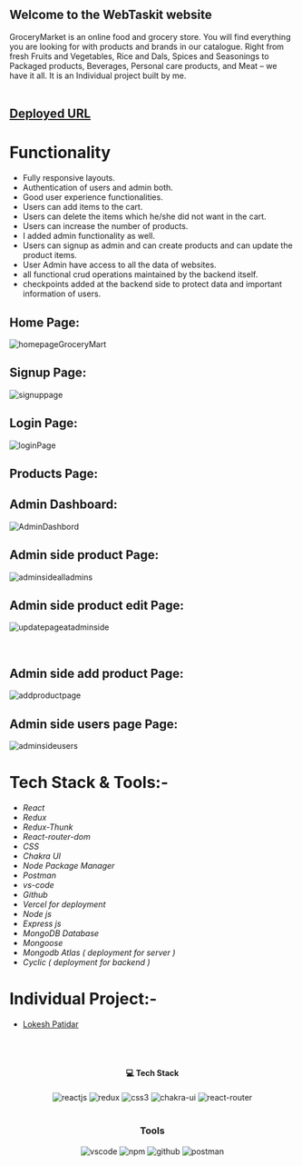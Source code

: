 ## Welcome to the WebTaskit website
GroceryMarket is an online food and grocery store. You will find everything you are looking for with products and brands in our catalogue. Right from fresh Fruits and Vegetables, Rice and Dals, Spices and Seasonings to Packaged products, Beverages, Personal care products, and Meat – we have it all. It is an Individual project built by me.
<br/>
<br/>

## [Deployed URL]( https://webtaskit.vercel.app/)

# Functionality
 - Fully responsive layouts.
 - Authentication of users and admin both.
 - Good user experience functionalities.
 - Users can add items to the cart.
 - Users can delete the items which he/she did not want in the cart.
 - Users can increase the number of products.
 - I added admin functionality as well.
 - Users can signup as admin and can create products and can update the product items.
 - User Admin have access to all the data of websites.
 - all functional crud operations maintained by the backend itself.
 - checkpoints added at the backend side to protect data and important information of users.

## Home Page:
![homepageGroceryMart](https://user-images.githubusercontent.com/105616033/214993746-258f0fc4-6bf9-485e-acdf-de25eda5fab0.png)


## Signup Page:
![signuppage](https://user-images.githubusercontent.com/105616033/214993768-70b96ea6-f7d9-433e-9a9b-1b008e78c3d7.png)


## Login Page:
![loginPage](https://user-images.githubusercontent.com/105616033/214993785-88d4fe46-df10-402e-a3aa-2c71a4fcc7f8.png)


## Products Page:


## Admin Dashboard:
![AdminDashbord](https://user-images.githubusercontent.com/105616033/214993813-d63381aa-b31b-41ba-8788-f8bfff2d6ce3.png)


## Admin side product Page:
![adminsidealladmins](https://user-images.githubusercontent.com/105616033/214993873-59c5e641-6903-4f8a-92ac-45bb690f1016.png)


## Admin side product edit Page:
![updatepageatadminside](https://user-images.githubusercontent.com/105616033/214993891-4661e4fc-e55f-4de8-a572-9d93bc3a7e72.png)


<br/>

## Admin side add product Page:
![addproductpage](https://user-images.githubusercontent.com/105616033/214993921-13071906-6114-499b-8433-52fce0e6c81c.png)


## Admin side users page Page:
![adminsideusers](https://user-images.githubusercontent.com/105616033/214993948-759ad555-3521-4b0d-aac9-9ee806e08ff9.png)



# Tech Stack & Tools:-
- *React*
- *Redux*
- *Redux-Thunk*
- *React-router-dom*
- *CSS*
- *Chakra UI*
- *Node Package Manager*
- *Postman*
- *vs-code*
- *Github*
- *Vercel for deployment*
- *Node js*
- *Express js*
- *MongoDB Database*
- *Mongoose*
- *Mongodb Atlas ( deployment for server )*
- *Cyclic ( deployment for backend )*


# Individual Project:- 
  - [Lokesh Patidar](https://github.com/lokesh-patidar)
  

</br>

<br/>
<h4 align="center">💻 Tech Stack</h4>
 <div align="center">
   <img src="https://img.shields.io/badge/React-20232A?style=for-the-badge&logo=react&logoColor=61DAFB"  align="center" alt="reactjs" />
   <img src="https://img.shields.io/badge/Redux-593D88?style=for-the-badge&logo=redux&logoColor=white"  align="center" alt="redux" />
   <img src = "https://img.shields.io/badge/css3-%231572B6.svg?style=for-the-badge&logo=css3&logoColor=white" align="center" alt="css3">
   <img src = "https://img.shields.io/badge/chakra ui-%234ED1C5.svg?style=for-the-badge&logo=chakraui&logoColor=white" align="center" alt="chakra-ui"/>
   <img src="https://img.shields.io/badge/React_Router-CA4245?style=for-the-badge&logo=react-router&logoColor=white"  align="center" alt="react-router" />
</div>
<br/>


<div align="center"><h3 align="center">Tools</h3> 
  <img src="https://img.shields.io/badge/Visual%20Studio-5C2D91.svg?style=for-the-badge&logo=visual-studio&logoColor=white"  align="center" alt="vscode"/>
  <img src = "https://img.shields.io/badge/NPM-%23000000.svg?style=for-the-badge&logo=npm&logoColor=white" align="center" alt="npm">
  <img src="https://img.shields.io/badge/GitHub-100000?style=for-the-badge&logo=github&logoColor=white"  align="center" alt="github"/>
  <img src ="https://img.shields.io/badge/Postman-FF6C37?style=for-the-badge&logo=postman&logoColor=white" align="center" alt="postman">
</div>
